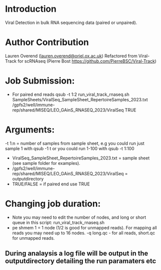 # Introduction 
Viral Detection in bulk RNA sequencing data (paired or unpaired). 

# Author Contribution
Lauren Overend (lauren.overend@oriel.ox.ac.uk) 
Refactored from Viral-Track for scRNAseq (Pierre Bost https://github.com/PierreBSC/Viral-Track)

# Job Submission: 
- For paired end reads 
qsub -t 1:2 run_viral_track_rnaseq.sh SampleSheets/ViralSeq_SampleSheet_RepertoireSamples_2023.txt /gpfs2/well/immune-rep/shared/MISEQ/LEO_GAinS_RNASEQ_2023/ViralSeq TRUE

# Arguments: 
-t 1:n = number of samples from sample sheet, e.g you could run just sample 1 with qsub -1 t or you could run 1-100 with qsub -t 1:100
- ViralSeq_SampleSheet_RepertoireSamples_2023.txt = sample sheet (see sample folder for examples). 
- /gpfs2/well/immune-rep/shared/MISEQ/LEO_GAinS_RNASEQ_2023/ViralSeq = outputdirectory 
- TRUE/FALSE = if paired end use TRUE 

# Changing job duration: 
- Note you may need to edit the number of nodes, and long or short queue in this script: run_viral_track_rnaseq.sh
- pe shmem 1 = 1 node (1/2 is good for unmapped reads). For mapping all reads you may need up to 16 nodes. 
-q long.qc - for all reads, short.qc for unmapped reads. 

## During analaysis a log file will be output in the outputdirectory detailing the run paramaters etc 
